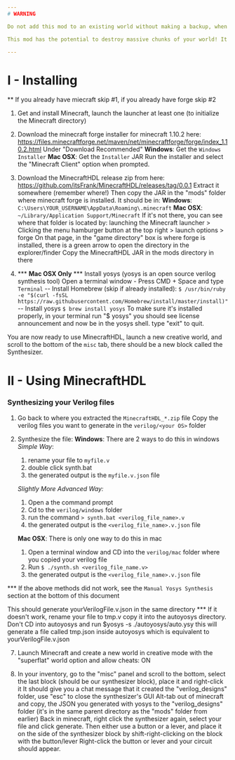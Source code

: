 ```yaml
---
# WARNING

Do not add this mod to an existing world without making a backup, when circuits are generated, the entire volume that the circuit will take up is deleted and there is no way to know the size of the generated circuit before having generated it once.

This mod has the potential to destroy massive chunks of your world! It is intended to be used in creative, superflat worlds that are dedicated specifically to this mod.

---
```

# I - Installing

** If you already have miecraft skip #1, if you already have forge skip #2

1. Get and install Minecraft, launch the launcher at least one (to initialize the Minecraft directory)

2. Download the minecraft forge installer for minecraft 1.10.2 here: 
https://files.minecraftforge.net/maven/net/minecraftforge/forge/index_1.10.2.html
Under "Download Recommended"
**Windows**: Get the `Windows Installer`
**Mac OSX**: Get the `Installer` JAR
Run the installer and select the "Minecraft Client" option when prompted.

3. Download the MinecraftHDL release zip from here:
https://github.com/itsFrank/MinecraftHDL/releases/tag/0.0.1
Extract it somewhere (remember where!)
Then copy the JAR in the "mods" folder where minecraft forge is installed.
It should be in:
**Windows**: `C:\Users\YOUR_USERNAME\AppData\Roaming\.minecraft`
**Mac OSX**: `~/Library/Application Support/Minecraft`
If it's not there, you can see where that folder is located by:
launching the Minecraft launcher >  Clicking the menu hamburger button at the top right >   launch options > forge
On that page, in the "game directory" box is where forge is installed, there is a green arrow to open the directory in the explorer/finder
Copy the MinecraftHDL JAR in the mods directory in there

4. *** **Mac OSX Only** *** Install yosys (yosys is an open source verilog synthesis tool)
Open a terminal window - Press CMD + Space and type `Terminal`
-- Install Homebrew (skip if already installed):
   `$ /usr/bin/ruby -e "$(curl -fsSL https://raw.githubusercontent.com/Homebrew/install/master/install)"`
-- Install yosys
`$ brew install yosys`
To make sure it's installed properly, in your terminal run "$ yosys" you should see license announcement and now be in the yosys shell. type "exit" to quit.


You are now ready to use MinecraftHDL, launch a new creative world, and scroll to the bottom of the `misc` tab, there should be a new block called the Synthesizer.

# II - Using MinecraftHDL

### Synthesizing your Verilog files

1. Go back to where you extracted the `MinecraftHDL_*.zip` file
Copy the verilog files you want to generate in the `verilog/<your OS>` folder

2. Synthesize the file:
**Windows**:
There are 2 ways to do this in windows
*Simple Way*:
    1. rename your file to `myfile.v`
    2. double click synth.bat
    3. the generated output is the `myfile.v.json` file

    *Slightly More Advanced Way:*
    1. Open a the command prompt
    2. Cd to the `verilog/windows` folder
    3. run the command `> synth.bat <verilog_file_name>.v`
    4. the generated output is the `<verilog_file_name>.v.json` file

    **Mac OSX**:
    There is only one way to do this in mac
    1. Open a terminal window and CD into the `verilog/mac` folder where you copied your verilog file
    2. Run `$ ./synth.sh <verilog_file_name.v>`
    3. the generated output is the `<verilog_file_name>.v.json` file
    
    
 *** If the above methods did not work, see the `Manual Yosys Synthesis` section at the bottom of this document 

This should generate yourVerilogFile.v.json in the same directory
*** If it doesn't work, rename your file to tmp.v copy it into the autoyosys directory. Don't CD into autoyosys and run $yosys -s ./autoyosys/auto.ysy
        this will generate a file called tmp.json inside autoyosys which is equivalent to yourVerilogFile.v.json

7. Launch Minecraft and create a new world in creative mode with the "superflat" world option and allow cheats: ON

8. In your inventory, go to the "misc" panel and scroll to the bottom, select the last block (should be our synthesizer block), place it and right-click it
It should give you a chat message that it created the "verilog_designs" folder, use "esc" to close the synthesizer's GUI
Alt-tab out of minecraft and copy, the JSON you generated with yosys to the "verilog_designs" folder (it's in the same parent directory as the "mods" folder from earlier)
Back in minecraft, right click the synthesizer again, select your file and click generate.
Then either use a button or a lever, and place it on the side of the synthesizer block by shift-right-clicking on the block with the button/lever
Right-click the button or lever and your circuit should appear.
